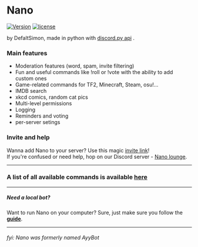 # Nano

[![Version](https://img.shields.io/badge/version-3.4.9-green.svg)](https://defaltsimon.github.io/Nano/)
[![license](https://img.shields.io/github/license/mashape/apistatus.svg)](https://github.com/DefaltSimon/Nano/blob/master/LICENSE)

by DefaltSimon, made in python with [discord.py api](https://github.com/Rapptz/discord.py) .

### Main features  
* Moderation features (word, spam, invite filtering)  
* Fun and useful commands like !roll or !vote with the ability to add custom ones  
* Game-related commands for TF2, Minecraft, Steam, osu!...  
* IMDB search  
* xkcd comics, random cat pics  
* Multi-level permissions  
* Logging  
* Reminders and voting
* per-server setings

### Invite and help  
  
Wanna add Nano to your server? Use this magic [invite link](https://discordapp.com/oauth2/authorize?client_id=171632249459048448&scope=bot&permissions=1543765079)!  
If you're confused or need help, hop on our Discord server - [Nano lounge](https://discord.gg/FZJB6UJ).  

----
  
### A list of all available commands is available [here](http://nanobot.pw/commands.html)  

----

##### Need a local bot?
Want to run Nano on your computer? Sure, just make sure you follow the **[guide](https://github.com/DefaltSimon/Nano/wiki/Hosting-Nano-yourself)**.  
  
----
###### fyi: Nano was formerly named AyyBot
